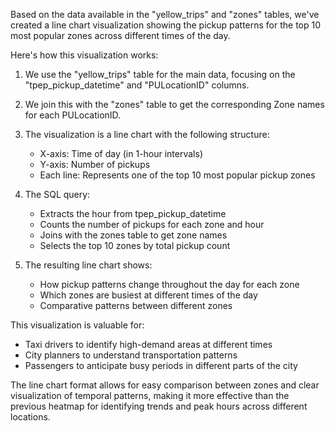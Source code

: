 Based on the data available in the "yellow_trips" and "zones" tables, we've created a line chart visualization showing the pickup patterns for the top 10 most popular zones across different times of the day.

Here's how this visualization works:

1. We use the "yellow_trips" table for the main data, focusing on the "tpep_pickup_datetime" and "PULocationID" columns.

2. We join this with the "zones" table to get the corresponding Zone names for each PULocationID.

3. The visualization is a line chart with the following structure:
   - X-axis: Time of day (in 1-hour intervals)
   - Y-axis: Number of pickups
   - Each line: Represents one of the top 10 most popular pickup zones

4. The SQL query:
   - Extracts the hour from tpep_pickup_datetime
   - Counts the number of pickups for each zone and hour
   - Joins with the zones table to get zone names
   - Selects the top 10 zones by total pickup count

5. The resulting line chart shows:
   - How pickup patterns change throughout the day for each zone
   - Which zones are busiest at different times of the day
   - Comparative patterns between different zones

This visualization is valuable for:
   - Taxi drivers to identify high-demand areas at different times
   - City planners to understand transportation patterns
   - Passengers to anticipate busy periods in different parts of the city

The line chart format allows for easy comparison between zones and clear visualization of temporal patterns, making it more effective than the previous heatmap for identifying trends and peak hours across different locations.
